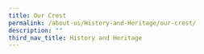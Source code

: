 ```yaml
---
title: Our Crest
permalink: /about-us/History-and-Heritage/our-crest/
description: ""
third_nav_title: History and Heritage
---
```

